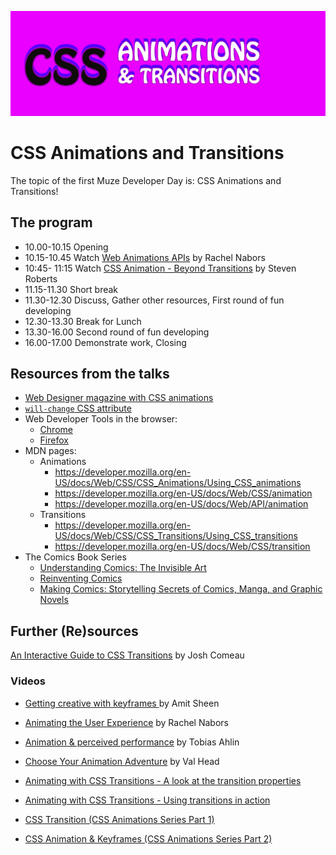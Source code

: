![CSS Animations and Transitions](css-animations-and-transitions.png)

# CSS Animations and Transitions

The topic of the first Muze Developer Day is: CSS Animations and Transitions!

## The program

- 10.00-10.15 Opening 
- 10.15-10.45 Watch [Web Animations APIs](https://www.youtube.com/watch?v=AGiTmjFHs8M) by Rachel Nabors
- 10:45- 11:15 Watch [CSS Animation - Beyond Transitions](https://www.youtube.com/watch?v=TYlA-eolzLs) by Steven Roberts
- 11.15-11.30 Short break
- 11.30-12.30 Discuss, Gather other resources, First round of fun developing
- 12.30-13.30 Break for Lunch
- 13.30-16.00 Second round of fun developing
- 16.00-17.00 Demonstrate work, Closing

## Resources from the talks

- [Web Designer magazine with CSS animations]( https://online.pubhtml5.com/zhka/jmkv/)
- [`will-change` CSS attribute](https://developer.mozilla.org/en-US/docs/Web/CSS/will-change)
- Web Developer Tools in the browser:
    - [Chrome](https://developer.chrome.com/docs/devtools/css/animations/)
    - [Firefox](https://firefox-source-docs.mozilla.org/devtools-user/page_inspector/how_to/work_with_animations/)
- MDN pages:
    - Animations
        - https://developer.mozilla.org/en-US/docs/Web/CSS/CSS_Animations/Using_CSS_animations
        - https://developer.mozilla.org/en-US/docs/Web/CSS/animation
        - https://developer.mozilla.org/en-US/docs/Web/API/animation
    - Transitions
        - https://developer.mozilla.org/en-US/docs/Web/CSS/CSS_Transitions/Using_CSS_transitions
        - https://developer.mozilla.org/en-US/docs/Web/CSS/transition
- The Comics Book Series
    - [Understanding Comics: The Invisible Art](https://archive.org/details/understanding-comics)
    - [Reinventing Comics]( https://en.wikipedia.org/wiki/Reinventing_Comics)
    - [Making Comics: Storytelling Secrets of Comics, Manga, and Graphic Novels](https://en.wikipedia.org/wiki/Making_Comics)

## Further (Re)sources

[An Interactive Guide to CSS Transitions](https://www.joshwcomeau.com/animation/css-transitions/) by Josh Comeau

### Videos

- [Getting creative with keyframes ](https://www.youtube.com/watch?v=_Vrbb5BvD2Q) by Amit Sheen
- [Animating the User Experience](https://vimeo.com/134283075?embedded=true&source=vimeo_logo&owner=5259632) by Rachel Nabors
- [Animation & perceived performance](https://vimeo.com/163185189) by Tobias Ahlin
- [ Choose Your Animation Adventure](https://www.youtube.com/watch?v=t6gJG_UehZ4) by Val Head 

- [Animating with CSS Transitions - A look at the transition properties](https://www.youtube.com/watch?v=Nloq6uzF8RQ)
- [Animating with CSS Transitions - Using transitions in action](https://www.youtube.com/watch?v=YYlFFMc0RAg)
- [CSS Transition (CSS Animations Series Part 1)](https://www.youtube.com/watch?v=8kK-cA99SA0)
- [CSS Animation & Keyframes (CSS Animations Series Part 2)](https://www.youtube.com/watch?v=f1WMjDx4snI)


